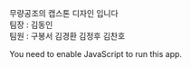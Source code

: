무량공조의 캡스톤 디자인 입니다 <br>
팀장 : 김동인 <br>
팀원 : 구봉서 김경환 김정후 김찬호 <br>


<!doctype html><html lang="en"><head><meta charset="utf-8"/><meta name="viewport" content="width=device-width,initial-scale=1,shrink-to-fit=no,user-scalable=no"/><meta name="theme-color" content="#FFFFFF"/><link id="favicon" rel="icon" href="/-/build/favicon.svg"/><link id="alternate-favicon" rel="alternate icon" href="/-/build/favicon.ico"/><link rel="mask-icon" href="/-/build/favicon_safari_mask.png" color="#FF2B2B"/><link rel="apple-touch-icon" href="/-/build/favicon_256.png"/><link rel="manifest" href="/-/build/manifest.json"/><script>!function(e,t,a,n,g){e[n]=e[n]||[],e[n].push({"gtm.start":(new Date).getTime(),event:"gtm.js"});var m=t.getElementsByTagName(a)[0],r=t.createElement(a);r.async=!0,r.src="https://www.googletagmanager.com/gtm.js?id=GTM-52GRQSL",m.parentNode.insertBefore(r,m)}(window,document,"script","dataLayer")</script><script>!function(){var e=window.analytics=window.analytics||[];if(!e.initialize)if(e.invoked)window.console&&console.error&&console.error("Segment snippet included twice.");else{e.invoked=!0,e.methods=["trackSubmit","trackClick","trackLink","trackForm","pageview","identify","reset","group","track","ready","alias","debug","page","once","off","on","addSourceMiddleware","addIntegrationMiddleware","setAnonymousId","addDestinationMiddleware"],e.factory=function(t){return function(){var n=Array.prototype.slice.call(arguments);return n.unshift(t),e.push(n),e}};for(var t=0;t<e.methods.length;t++){var n=e.methods[t];e[n]=e.factory(n)}e.load=function(t,n){var a=document.createElement("script");a.type="text/javascript",a.async=!0,a.src="https://cdn.segment.com/analytics.js/v1/"+t+"/analytics.min.js";var r=document.getElementsByTagName("script")[0];r.parentNode.insertBefore(a,r),e._loadOptions=n},e.SNIPPET_VERSION="4.13.1",e.load("GI7vYWHNmWwHbyFjBrvL0jOBA1TpZOXC")}}()</script><script defer="defer" src="/-/build/static/js/main.a0d581c5.js"></script><link href="/-/build/static/css/main.46dab436.css" rel="stylesheet"></head><body><noscript>You need to enable JavaScript to run this app.</noscript><div id="root"></div></body></html>